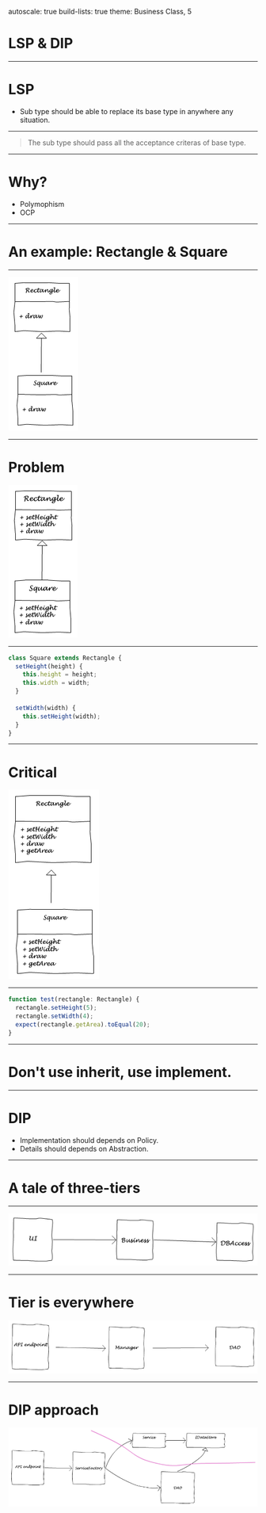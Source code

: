autoscale: true
build-lists: true
theme: Business Class, 5

# LSP & DIP

---

# LSP

* Sub type should be able to replace its base type in anywhere any situation.

---

> The sub type should pass all the acceptance criteras of base type.

---

# Why?

* Polymophism
* OCP

---

# An example: Rectangle & Square

---

![inline 100%](./basic.png)

---

# Problem

![inline 100%](./problem.png)

---

```typescript
class Square extends Rectangle {
  setHeight(height) {
    this.height = height;
    this.width = width;
  }

  setWidth(width) {
    this.setHeight(width);
  }
}
```

---

# Critical

![inline 100%](./critical.png)

---

```typescript
function test(rectangle: Rectangle) {
  rectangle.setHeight(5);
  rectangle.setWidth(4);
  expect(rectangle.getArea).toEqual(20);
}
```

---

# Don't use inherit, use implement.

---

# DIP

* Implementation should depends on Policy.
* Details should depends on Abstraction.

---

# A tale of three-tiers

---

![inline 100%](./tale_of_three_tiers.png)

---

# Tier is everywhere

![inline 100%](./tier_is_everywhere.png)

---

# DIP approach

![inline 100%](./DIP_approach.png)
